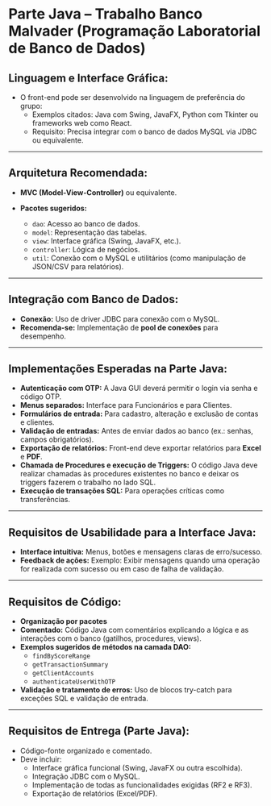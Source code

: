 
# Parte Java – Trabalho Banco Malvader (Programação Laboratorial de Banco de Dados)

## Linguagem e Interface Gráfica:

- O front-end pode ser desenvolvido na linguagem de preferência do grupo:
  - Exemplos citados: Java com Swing, JavaFX, Python com Tkinter ou frameworks web como React.
  - Requisito: Precisa integrar com o banco de dados MySQL via JDBC ou equivalente.

---

## Arquitetura Recomendada:

- **MVC (Model-View-Controller)** ou equivalente.

- **Pacotes sugeridos:**

  - `dao`: Acesso ao banco de dados.
  - `model`: Representação das tabelas.
  - `view`: Interface gráfica (Swing, JavaFX, etc.).
  - `controller`: Lógica de negócios.
  - `util`: Conexão com o MySQL e utilitários (como manipulação de JSON/CSV para relatórios).

---

## Integração com Banco de Dados:

- **Conexão:** Uso de driver JDBC para conexão com o MySQL.
- **Recomenda-se:** Implementação de **pool de conexões** para desempenho.

---

## Implementações Esperadas na Parte Java:

- **Autenticação com OTP:** A Java GUI deverá permitir o login via senha e código OTP.
- **Menus separados:** Interface para Funcionários e para Clientes.
- **Formulários de entrada:** Para cadastro, alteração e exclusão de contas e clientes.
- **Validação de entradas:** Antes de enviar dados ao banco (ex.: senhas, campos obrigatórios).
- **Exportação de relatórios:** Front-end deve exportar relatórios para **Excel** e **PDF**.
- **Chamada de Procedures e execução de Triggers:** O código Java deve realizar chamadas às procedures existentes no banco e deixar os triggers fazerem o trabalho no lado SQL.
- **Execução de transações SQL:** Para operações críticas como transferências.

---

## Requisitos de Usabilidade para a Interface Java:

- **Interface intuitiva:** Menus, botões e mensagens claras de erro/sucesso.
- **Feedback de ações:** Exemplo: Exibir mensagens quando uma operação for realizada com sucesso ou em caso de falha de validação.

---

## Requisitos de Código:

- **Organização por pacotes**
- **Comentado:** Código Java com comentários explicando a lógica e as interações com o banco (gatilhos, procedures, views).
- **Exemplos sugeridos de métodos na camada DAO:**
  - `findByScoreRange`
  - `getTransactionSummary`
  - `getClientAccounts`
  - `authenticateUserWithOTP`
- **Validação e tratamento de erros:** Uso de blocos try-catch para exceções SQL e validação de entrada.

---

## Requisitos de Entrega (Parte Java):

- Código-fonte organizado e comentado.
- Deve incluir:
  - Interface gráfica funcional (Swing, JavaFX ou outra escolhida).
  - Integração JDBC com o MySQL.
  - Implementação de todas as funcionalidades exigidas (RF2 e RF3).
  - Exportação de relatórios (Excel/PDF).

